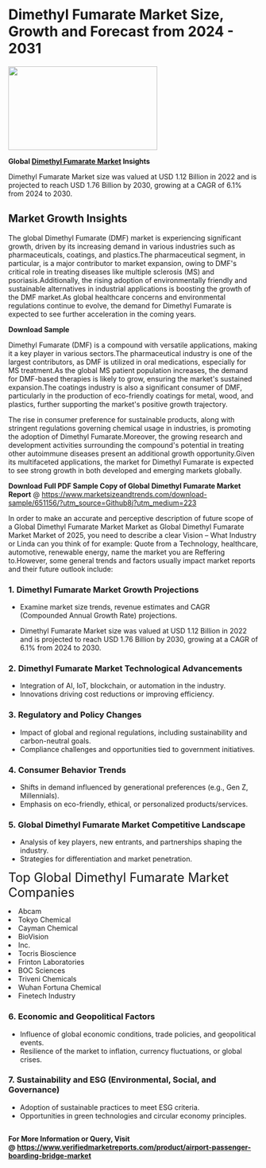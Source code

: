 <H1>Dimethyl Fumarate Market Size, Growth and Forecast from 2024 - 2031</H1><img class="aligncenter size-medium wp-image-584254" src="https://thirdeyenews.in/wp-content/uploads/2024/09/Global-Market-Research-300x168.jpeg" alt="" width="300" height="168" /><p><strong>Global&nbsp;<a href="https://www.marketsizeandtrends.com/download-sample/651156/?utm_source=Github8j?utm_medium=223">Dimethyl Fumarate Market</a> Insights</strong></p><p>Dimethyl Fumarate Market size was valued at USD 1.12 Billion in 2022 and is projected to reach USD 1.76 Billion by 2030, growing at a CAGR of 6.1% from 2024 to 2030.</p><p><h2>Market Growth Insights</h2> <p>The global Dimethyl Fumarate (DMF) market is experiencing significant growth, driven by its increasing demand in various industries such as pharmaceuticals, coatings, and plastics.The pharmaceutical segment, in particular, is a major contributor to market expansion, owing to DMF's critical role in treating diseases like multiple sclerosis (MS) and psoriasis.Additionally, the rising adoption of environmentally friendly and sustainable alternatives in industrial applications is boosting the growth of the DMF market.As global healthcare concerns and environmental regulations continue to evolve, the demand for Dimethyl Fumarate is expected to see further acceleration in the coming years.</p> <p><strong>Download Sample</strong></p> <p>Dimethyl Fumarate (DMF) is a compound with versatile applications, making it a key player in various sectors.The pharmaceutical industry is one of the largest contributors, as DMF is utilized in oral medications, especially for MS treatment.As the global MS patient population increases, the demand for DMF-based therapies is likely to grow, ensuring the market's sustained expansion.The coatings industry is also a significant consumer of DMF, particularly in the production of eco-friendly coatings for metal, wood, and plastics, further supporting the market's positive growth trajectory.</p> <p>The rise in consumer preference for sustainable products, along with stringent regulations governing chemical usage in industries, is promoting the adoption of Dimethyl Fumarate.Moreover, the growing research and development activities surrounding the compound's potential in treating other autoimmune diseases present an additional growth opportunity.Given its multifaceted applications, the market for Dimethyl Fumarate is expected to see strong growth in both developed and emerging markets globally.</p> <p><span class=""><strong>Download Full PDF Sample Copy of Global Dimethyl Fumarate Market Report</strong> @ <a href="https://www.marketsizeandtrends.com/download-sample/651156/?utm_source=Github8j?utm_medium=223" target="_blank">https://www.marketsizeandtrends.com/download-sample/651156/?utm_source=Github8j?utm_medium=223</a></span></p><p>In order to make an accurate and perceptive description of future scope of a Global&nbsp;Dimethyl Fumarate Market Market as Global&nbsp;Dimethyl Fumarate Market Market of 2025, you need to describe a clear Vision &ndash; What Industry or Linda can you think of for example: Quote from a Technology, healthcare, automotive, renewable energy, name the market you are Reffering to.However, some general trends and factors usually impact market reports and their future outlook include:</p><h3>1.&nbsp;<strong>Dimethyl Fumarate Market Growth Projections</strong></h3><ul><li>Examine market size trends, revenue estimates and CAGR (Compounded Annual Growth Rate) projections.</li><li><p>Dimethyl Fumarate Market size was valued at USD 1.12 Billion in 2022 and is projected to reach USD 1.76 Billion by 2030, growing at a CAGR of 6.1% from 2024 to 2030.</p></li></ul><h3>2.&nbsp;<strong>Dimethyl Fumarate Market Technological Advancements</strong></h3><ul><li>Integration of AI, IoT, blockchain, or automation in the industry.</li><li>Innovations driving cost reductions or improving efficiency.</li></ul><h3>3.&nbsp;<strong>Regulatory and Policy Changes</strong></h3><ul><li>Impact of global and regional regulations, including sustainability and carbon-neutral goals.</li><li>Compliance challenges and opportunities tied to government initiatives.</li></ul><h3>4.&nbsp;<strong>Consumer Behavior Trends</strong></h3><ul><li>Shifts in demand influenced by generational preferences (e.g., Gen Z, Millennials).</li><li>Emphasis on eco-friendly, ethical, or personalized products/services.</li></ul><h3>5.&nbsp;<strong>Global Dimethyl Fumarate Market Competitive Landscape</strong></h3><ul><li>Analysis of key players, new entrants, and partnerships shaping the industry.</li><li>Strategies for differentiation and market penetration.</li></ul><p data-pm-slice="1 1 []"><span style="color: inherit; font-family: inherit; font-size: 25px;">Top Global Dimethyl Fumarate Market Companies</span></p><div class="" data-test-id=""><p><li>Abcam</li><li> Tokyo Chemical</li><li> Cayman Chemical</li><li> BioVision</li><li> Inc.</li><li> Tocris Bioscience</li><li> Frinton Laboratories</li><li> BOC Sciences</li><li> Triveni Chemicals</li><li> Wuhan Fortuna Chemical</li><li> Finetech Industry</li></p></div><h3>6.&nbsp;<strong>Economic and Geopolitical Factors</strong></h3><ul><li>Influence of global economic conditions, trade policies, and geopolitical events.</li><li>Resilience of the market to inflation, currency fluctuations, or global crises.</li></ul><h3>7.&nbsp;<strong>Sustainability and ESG (Environmental, Social, and Governance)</strong></h3><ul><li>Adoption of sustainable practices to meet ESG criteria.</li><li>Opportunities in green technologies and circular economy principles.</li></ul><h2><strong style="font-size: 14px;">For More Information or Query, Visit @&nbsp;</strong><a style="background-color: #ffffff; font-size: 14px;" href="https://www.marketsizeandtrends.com/report/dimethyl-fumarate-market/" target="_blank">https://www.verifiedmarketreports.com/product/airport-passenger-boarding-bridge-market</a></h2>